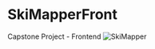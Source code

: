 # SkiMapperFront
Capstone Project - Frontend
![SkiMapper](https://github.com/diautzi/SkiMapperFront/blob/master/Screen%20Shot%202020-04-03%20at%201.41.50%20PM.png)
